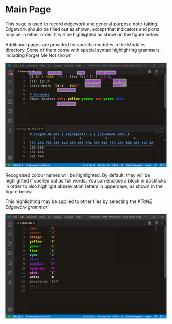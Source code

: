 # Main Page

This page is used to record edgework and general-purpose note-taking. Edgework should be filled out as shown, except that indicators and ports may be in either order. It will be highlighted as shown in the figure below.

Additional pages are provided for specific modules in the Modules directory. Some of them come with special syntax highlighting grammars, including Forget Me Not shown.

![Main.md highlighting example](images/Main.png)

Recognised colour names will be highlighted. By default, they will be highlighted if spelled out as full words. You can enclose a block in backticks in order to also highlight abbreviation letters in uppercase, as shown in the figure below.

This highlighting may be applied to other files by selecting the _KTaNE Edgework grammar_.

![Colour highlighting example](images/Colours.png)

